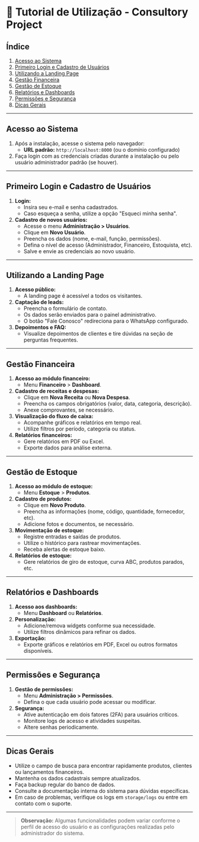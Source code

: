 # 🚀 Tutorial de Utilização - Consultory Project

## Índice
1. [Acesso ao Sistema](#acesso-ao-sistema)
2. [Primeiro Login e Cadastro de Usuários](#primeiro-login-e-cadastro-de-usuários)
3. [Utilizando a Landing Page](#utilizando-a-landing-page)
4. [Gestão Financeira](#gestão-financeira)
5. [Gestão de Estoque](#gestão-de-estoque)
6. [Relatórios e Dashboards](#relatórios-e-dashboards)
7. [Permissões e Segurança](#permissões-e-segurança)
8. [Dicas Gerais](#dicas-gerais)

---

## Acesso ao Sistema

1. Após a instalação, acesse o sistema pelo navegador:
   - **URL padrão:** `http://localhost:8000` (ou o domínio configurado)
2. Faça login com as credenciais criadas durante a instalação ou pelo usuário administrador padrão (se houver).

---

## Primeiro Login e Cadastro de Usuários

1. **Login:**
   - Insira seu e-mail e senha cadastrados.
   - Caso esqueça a senha, utilize a opção "Esqueci minha senha".
2. **Cadastro de novos usuários:**
   - Acesse o menu **Administração > Usuários**.
   - Clique em **Novo Usuário**.
   - Preencha os dados (nome, e-mail, função, permissões).
   - Defina o nível de acesso (Administrador, Financeiro, Estoquista, etc).
   - Salve e envie as credenciais ao novo usuário.

---

## Utilizando a Landing Page

1. **Acesso público:**
   - A landing page é acessível a todos os visitantes.
2. **Captação de leads:**
   - Preencha o formulário de contato.
   - Os dados serão enviados para o painel administrativo.
   - O botão "Fale Conosco" redireciona para o WhatsApp configurado.
3. **Depoimentos e FAQ:**
   - Visualize depoimentos de clientes e tire dúvidas na seção de perguntas frequentes.

---

## Gestão Financeira

1. **Acesso ao módulo financeiro:**
   - Menu **Financeiro** > **Dashboard**.
2. **Cadastro de receitas e despesas:**
   - Clique em **Nova Receita** ou **Nova Despesa**.
   - Preencha os campos obrigatórios (valor, data, categoria, descrição).
   - Anexe comprovantes, se necessário.
3. **Visualização do fluxo de caixa:**
   - Acompanhe gráficos e relatórios em tempo real.
   - Utilize filtros por período, categoria ou status.
4. **Relatórios financeiros:**
   - Gere relatórios em PDF ou Excel.
   - Exporte dados para análise externa.

---

## Gestão de Estoque

1. **Acesso ao módulo de estoque:**
   - Menu **Estoque** > **Produtos**.
2. **Cadastro de produtos:**
   - Clique em **Novo Produto**.
   - Preencha as informações (nome, código, quantidade, fornecedor, etc).
   - Adicione fotos e documentos, se necessário.
3. **Movimentação de estoque:**
   - Registre entradas e saídas de produtos.
   - Utilize o histórico para rastrear movimentações.
   - Receba alertas de estoque baixo.
4. **Relatórios de estoque:**
   - Gere relatórios de giro de estoque, curva ABC, produtos parados, etc.

---

## Relatórios e Dashboards

1. **Acesso aos dashboards:**
   - Menu **Dashboard** ou **Relatórios**.
2. **Personalização:**
   - Adicione/remova widgets conforme sua necessidade.
   - Utilize filtros dinâmicos para refinar os dados.
3. **Exportação:**
   - Exporte gráficos e relatórios em PDF, Excel ou outros formatos disponíveis.

---

## Permissões e Segurança

1. **Gestão de permissões:**
   - Menu **Administração > Permissões**.
   - Defina o que cada usuário pode acessar ou modificar.
2. **Segurança:**
   - Ative autenticação em dois fatores (2FA) para usuários críticos.
   - Monitore logs de acesso e atividades suspeitas.
   - Altere senhas periodicamente.

---

## Dicas Gerais

- Utilize o campo de busca para encontrar rapidamente produtos, clientes ou lançamentos financeiros.
- Mantenha os dados cadastrais sempre atualizados.
- Faça backup regular do banco de dados.
- Consulte a documentação interna do sistema para dúvidas específicas.
- Em caso de problemas, verifique os logs em `storage/logs` ou entre em contato com o suporte.

---

> **Observação:** Algumas funcionalidades podem variar conforme o perfil de acesso do usuário e as configurações realizadas pelo administrador do sistema. 
